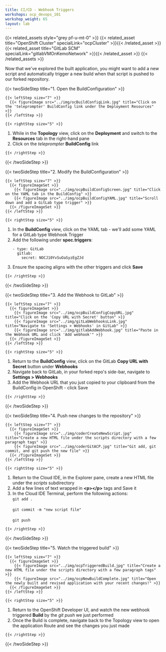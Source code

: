 ```yaml
---
title: CI/CD - Webhook Triggers
workshops: ocp_devops_101
workshop_weight: 65
layout: lab
---
```


{{< related_assets style="grey pf-u-mt-0" >}}
  {{< related_asset title="OpenShift Cluster" specialLink="ocpCluster" >}}{{< /related_asset >}}
  {{< related_asset title="GitLab SCM" specialLink="gitlabVMOnKemoNetwork" >}}{{< /related_asset >}}
{{< /related_assets >}}

Now that we've explored the built application, you might want to add a new script and automatically trigger a new build when that script is pushed to our forked repository.

{{< twoSideStep title="1. Open the BuildConfiguration" >}}
    
    {{< leftStep size="7" >}}
      {{< figureImage src="../img/ocBuildConfigLink.jpg" title="Click on the 'teleprompter' BuildConfig link under the Deployment Resources" >}}
    {{< /leftStep >}}

    {{< rightStep size="5" >}}

<ol>
  <li>While in the <strong>Topology</strong> view, click on the <strong>Deployment</strong> and switch to the <strong>Resources</strong> tab in the right-hand pane</li>
  <li>Click on the <em>teleprompter</em> <strong>BuildConfig</strong> link</li>
</ol>

    {{< /rightStep >}}
{{< /twoSideStep >}}

{{< twoSideStep title="2. Modify the BuildConfiguration" >}}
    
    {{< leftStep size="7" >}}
      {{< figureImageSet >}}
        {{< figureImage src="../img/ocpBuildConfigScreen.jpg" title="Click on the YAML tab in the BuildConfig" >}}
        {{< figureImage src="../img/ocpBuildConfigYAML.jpg" title="Scroll down and add a GitLab type trigger" >}}
      {{< /figureImageSet >}}
    {{< /leftStep >}}

    {{< rightStep size="5" >}}

<ol>
  <li>In the <strong>BuildConfig</strong> view, click on the YAML tab - we'll add some YAML for a GitLab type Webhook Trigger</li>
  <li>Add the following under <strong>spec.triggers</strong>:<br />
  <pre><code>- type: GitLab
  gitlab:
    secret: NOCJ10YvSuOaSyzEgZJd</code></pre>
  </li>
  <li>Ensure the spacing aligns with the other triggers and click <strong>Save</strong></li>
</ol>

    {{< /rightStep >}}
{{< /twoSideStep >}}

{{< twoSideStep title="3. Add the Webhook to GitLab" >}}
    
    {{< leftStep size="7" >}}
      {{< figureImageSet >}}
        {{< figureImage src="../img/ocpBuildConfigCopyURL.jpg" title="Click on the 'Copy URL with Secret' button" >}}
        {{< figureImage src="../img/gitLabWebhooksLink.jpg" title="Navigate to 'Settings > Webhooks' in GitLab" >}}
        {{< figureImage src="../img/gitlabAddWebhook.jpg" title="Paste in the Webhook URL and click 'Add webhook'" >}}
      {{< /figureImageSet >}}
    {{< /leftStep >}}

    {{< rightStep size="5" >}}

<ol>
  <li>Return to the <strong>BuildConfig</strong> view, click on the GitLab <strong>Copy URL with Secret</strong> button under <strong>Webhooks</strong></li>
  <li>Navigate back to GitLab, in your forked repo's side-bar, navigate to <strong>Settings > Webhooks</strong> </li>
  <li>Add the Webhook URL that you just copied to your clipboard from the BuildConfig in OpenShift - click Save</li>
</ol>

    {{< /rightStep >}}
{{< /twoSideStep >}}

{{< twoSideStep title="4. Push new changes to the repository" >}}
    
    {{< leftStep size="7" >}}
      {{< figureImageSet >}}
        {{< figureImage src="../img/coderCreateNewScript.jpg" title="Create a new HTML file under the scripts directory with a few paragraph tags" >}}
        {{< figureImage src="../img/coderGitACP.jpg" title="Git add, git commit, and git push the new file" >}}
      {{< /figureImageSet >}}
    {{< /leftStep >}}

    {{< rightStep size="5" >}}

<ol>
  <li>Return to the Cloud IDE, in the Explorer pane, create a new HTML file under the <em>scripts</em> subdirectory</li>
  <li>Add a few lines of text wrapped in <strong>&lt;p&gt;&lt;/p&gt;</strong> tags and Save it</li>
  <li>In the Cloud IDE Terminal, perform the following actions:<br />
  <code>git add .</code><br /><br />
  <code>git commit -m "new script file"</code><br /><br />
  <code>git push</code>
  </li>
</ol>

    {{< /rightStep >}}
{{< /twoSideStep >}}

{{< twoSideStep title="5. Watch the triggered build" >}}
    
    {{< leftStep size="7" >}}
      {{< figureImageSet >}}
        {{< figureImage src="../img/ocpTriggeredBuild.jpg" title="Create a new HTML file under the scripts directory with a few paragraph tags" >}}
        {{< figureImage src="../img/ocpNewBuildComplete.jpg" title="Open the newly built and revised application with your recent changes!" >}}
      {{< /figureImageSet >}}
    {{< /leftStep >}}

    {{< rightStep size="5" >}}

<ol>
  <li>Return to the OpenShift Developer UI, and watch the new webhook triggered <strong>Build</strong> by the <em>git push</em> we just performed</li>
  <li>Once the Build is complete, navigate back to the Topology view to open the application Route and see the changes you just made</li>
</ol>

    {{< /rightStep >}}
{{< /twoSideStep >}}